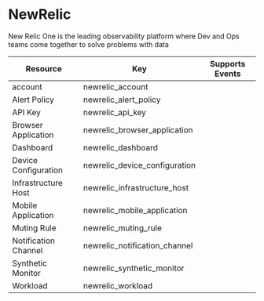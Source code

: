 # NewRelic

New Relic One is the leading observability platform where Dev and Ops teams come together to solve problems with data

| Resource | Key | Supports Events |
| --- | --- | --- |
| account | newrelic\_account |  |
| Alert Policy | newrelic\_alert\_policy |  |
| API Key | newrelic\_api\_key |  |
| Browser Application | newrelic\_browser\_application |  |
| Dashboard | newrelic\_dashboard |  |
| Device Configuration | newrelic\_device\_configuration |  |
| Infrastructure Host | newrelic\_infrastructure\_host |  |
| Mobile Application | newrelic\_mobile\_application |  |
| Muting Rule | newrelic\_muting\_rule |  |
| Notification Channel | newrelic\_notification\_channel |  |
| Synthetic Monitor | newrelic\_synthetic\_monitor |  |
| Workload | newrelic\_workload |  |

